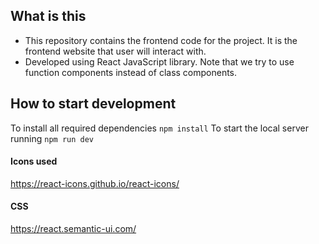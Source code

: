 ## What is this

* This repository contains the frontend code for the project. It is the frontend website that user will interact with.
* Developed using React JavaScript library. Note that we try to use function components instead of class components.

## How to start development

To install all required dependencies `npm install`
To start the local server running `npm run dev`

#### Icons used

https://react-icons.github.io/react-icons/

#### CSS

https://react.semantic-ui.com/
